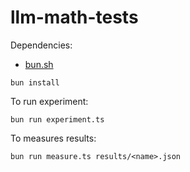 # llm-math-tests

Dependencies:
- [bun.sh](https://bun.sh/)

```
bun install
```

To run experiment:
```
bun run experiment.ts
```

To measures results:
```
bun run measure.ts results/<name>.json
```
